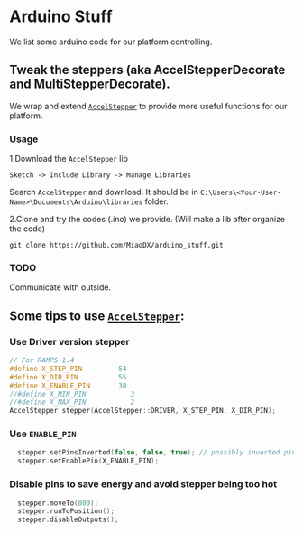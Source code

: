 # Arduino Stuff

We list some arduino code for our platform controlling.

## Tweak the steppers (aka AccelStepperDecorate and MultiStepperDecorate).

We wrap and extend [`AccelStepper`](http://www.airspayce.com/mikem/arduino/AccelStepper) to provide more useful functions for our platform.

### Usage

1.Download the `AccelStepper` lib

`Sketch -> Include Library -> Manage Libraries`

Search `AccelStepper` and download. It should be in `C:\Users\<Your-User-Name>\Documents\Arduino\libraries` folder.

2.Clone and try the codes (.ino) we provide. (Will make a lib after organize the code)

``` vi
git clone https://github.com/MiaoDX/arduino_stuff.git
```


### TODO

Communicate with outside.



## Some tips to use [`AccelStepper`](http://www.airspayce.com/mikem/arduino/AccelStepper):

### Use Driver version stepper

``` cpp
// For RAMPS 1.4
#define X_STEP_PIN         54
#define X_DIR_PIN          55
#define X_ENABLE_PIN       38
//#define X_MIN_PIN           3
//#define X_MAX_PIN           2
AccelStepper stepper(AccelStepper::DRIVER, X_STEP_PIN, X_DIR_PIN);
```


### Use `ENABLE_PIN`

``` cpp
  stepper.setPinsInverted(false, false, true); // possibly inverted pin(this is true for rasp board)
  stepper.setEnablePin(X_ENABLE_PIN);
```

### Disable pins to save energy and avoid stepper being too hot

``` cpp
  stepper.moveTo(800);
  stepper.runToPosition();
  stepper.disableOutputs();
```
